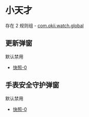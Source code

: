 # 小天才

存在 2 规则组 - [com.okii.watch.global](/src/apps/com.okii.watch.global.ts)

## 更新弹窗

默认禁用

- [快照-0](https://i.gkd.li/import/13630943)

## 手表安全守护弹窗

默认禁用

- [快照-0](https://i.gkd.li/import/13630944)
